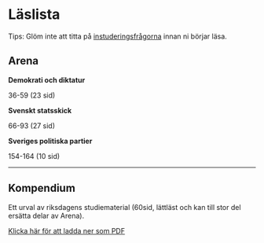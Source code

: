 # Läslista

Tips: Glöm inte att titta på [instuderingsfrågorna](../examinerande_moment/instuderingsfragor_prov.md) innan ni börjar läsa.

## Arena

**Demokrati och diktatur**

36-59 (23 sid)

**Svenskt statsskick**

66-93 (27 sid)

**Sveriges politiska partier**

154-164 (10 sid)

***

## Kompendium

Ett urval av riksdagens studiematerial (60sid, lättläst och kan till stor del ersätta delar av Arena).

[Klicka här för att ladda ner som PDF](resurser/kompendium_sv_pol_system.pdf)